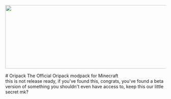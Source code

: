 <p align="center">
  <img width="600" height="200" src="https://cdn.discordapp.com/attachments/750518624548159600/827335809245904926/unknown.png">
</p>
# Oripack
The Official Oripack modpack for Minecraft <br />
this is not release ready, if you've found this, congrats, you've found a beta version of something you shouldn't even have access to, keep this our little secret mk?
